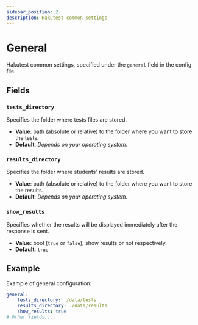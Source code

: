 ```yaml
---
sidebar_position: 2
description: Hakutest common settings
---
```


# General

Hakutest common settings, specified under the `general` field in the config file.

## Fields

### `tests_directory`

Specifies the folder where tests files are stored.

-   **Value**: path (absolute or relative) to the folder where you want to store the tests.
-   **Default**: _Depends on your operating system._

### `results_directory`

Specifies the folder where students' results are stored.

-   **Value**: path (absolute or relative) to the folder where you want to store the results.
-   **Default**: _Depends on your operating system._

### `show_results`

Specifies whether the results will be displayed immediately after the response is sent.

-   **Value**: bool (`true` or `false`), show results or not respectively.
-   **Default**: `true`

## Example

Example of general configuration:

```yaml title='config.yaml'
general:
    tests_directory: ./data/tests
    results_directory: ./data/results
    show_results: true
# Other fields...
```
